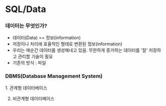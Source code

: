 <h1> SQL/Data </h1>

<h3> 데이터는 무엇인가? </h3>
<ul> 
<li> 데이터(Data) == 정보(information)
<li> 저장이나 처리에 효율적인 형태로 변환된 정보(information)
<li> 우리는 매순간 데이터를 생성해내고 있음. 무한하게 증가하는 데이터를 '잘' 저장하고 관리할 기술이 필요
<li> 기존의 방식 : 파일
</ul>

<h3>DBMS(Database Management System)</h3>
1. 관계형 데이터베이스


2. 비관계형 데이터베이스